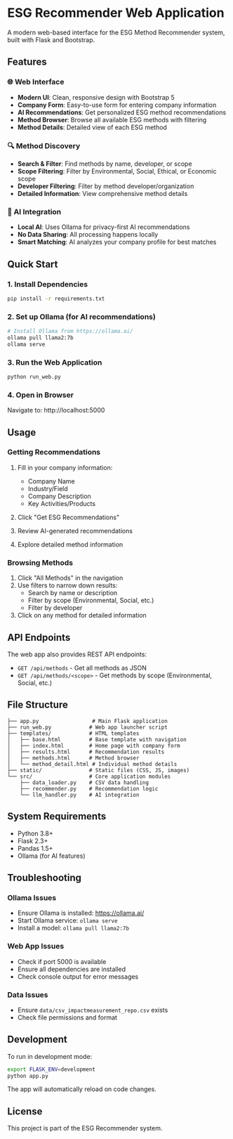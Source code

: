 # ESG Recommender Web Application

A modern web-based interface for the ESG Method Recommender system, built with Flask and Bootstrap.

## Features

### 🌐 Web Interface
- **Modern UI**: Clean, responsive design with Bootstrap 5
- **Company Form**: Easy-to-use form for entering company information
- **AI Recommendations**: Get personalized ESG method recommendations
- **Method Browser**: Browse all available ESG methods with filtering
- **Method Details**: Detailed view of each ESG method

### 🔍 Method Discovery
- **Search & Filter**: Find methods by name, developer, or scope
- **Scope Filtering**: Filter by Environmental, Social, Ethical, or Economic scope
- **Developer Filtering**: Filter by method developer/organization
- **Detailed Information**: View comprehensive method details

### 🤖 AI Integration
- **Local AI**: Uses Ollama for privacy-first AI recommendations
- **No Data Sharing**: All processing happens locally
- **Smart Matching**: AI analyzes your company profile for best matches

## Quick Start

### 1. Install Dependencies
```bash
pip install -r requirements.txt
```

### 2. Set up Ollama (for AI recommendations)
```bash
# Install Ollama from https://ollama.ai/
ollama pull llama2:7b
ollama serve
```

### 3. Run the Web Application
```bash
python run_web.py
```

### 4. Open in Browser
Navigate to: http://localhost:5000

## Usage

### Getting Recommendations
1. Fill in your company information:
   - Company Name
   - Industry/Field
   - Company Description
   - Key Activities/Products

2. Click "Get ESG Recommendations"
3. Review AI-generated recommendations
4. Explore detailed method information

### Browsing Methods
1. Click "All Methods" in the navigation
2. Use filters to narrow down results:
   - Search by name or description
   - Filter by scope (Environmental, Social, etc.)
   - Filter by developer
3. Click on any method for detailed information

## API Endpoints

The web app also provides REST API endpoints:

- `GET /api/methods` - Get all methods as JSON
- `GET /api/methods/<scope>` - Get methods by scope (Environmental, Social, etc.)

## File Structure

```
├── app.py                 # Main Flask application
├── run_web.py            # Web app launcher script
├── templates/            # HTML templates
│   ├── base.html         # Base template with navigation
│   ├── index.html        # Home page with company form
│   ├── results.html      # Recommendation results
│   ├── methods.html      # Method browser
│   └── method_detail.html # Individual method details
├── static/               # Static files (CSS, JS, images)
└── src/                  # Core application modules
    ├── data_loader.py    # CSV data handling
    ├── recommender.py    # Recommendation logic
    └── llm_handler.py    # AI integration
```

## System Requirements

- Python 3.8+
- Flask 2.3+
- Pandas 1.5+
- Ollama (for AI features)

## Troubleshooting

### Ollama Issues
- Ensure Ollama is installed: https://ollama.ai/
- Start Ollama service: `ollama serve`
- Install a model: `ollama pull llama2:7b`

### Web App Issues
- Check if port 5000 is available
- Ensure all dependencies are installed
- Check console output for error messages

### Data Issues
- Ensure `data/csv_impactmeasurement_repo.csv` exists
- Check file permissions and format

## Development

To run in development mode:
```bash
export FLASK_ENV=development
python app.py
```

The app will automatically reload on code changes.

## License

This project is part of the ESG Recommender system.
